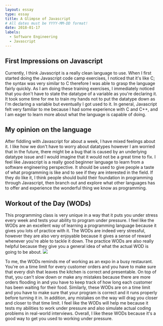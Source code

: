 ```yaml
---
layout: essay
type: essay
title: A Glimpse of Javascript
# All dates must be YYYY-MM-DD format!
date: 2018-01-17
labels:
  - Software Engineering
  - Javascript
---
```


## First Impressions on Javascript  
  Currently, I think Javascript is a really clean language to use. When I first started doing the Javascript code camp exercises, I noticed that it's like C; the syntax was very similar to C therefore I was able to grasp the language fairly quickly. As I am doing these training exercises, I immediately noticed that you don't have to state the datatype of a variable as you're declaring it. It took some time for me to train my hands not to put the datatype down as I'm declaring a variable but eventually I got used to it. In general, Javascript felt very familiar to me because I had some experience with C and C++, and I am eager to learn more about what the language is capable of doing.  
  
## My opinion on the language  
  After fiddling with Javascript for about a week, I have mixed feelings about it. I like how we don't have to worry about datatypes however I am worried that in the future, there might be a bug that is caused by an underlying datatype issue and I would imagine that it would not be a great time to fix. I feel like Javascript is a really good beginner language to learn from a software engineering perspective. It should be used to give people a taste of what programming is like and to see if they are interested in the field. If they do like it, I think people should build their foundation in programming through Javascript, then branch out and explore what other languages has to offer and experience the wonderful thing we know as programming.        
  
## Workout of the Day (WODs)  
  This programming class is very unique in a way that it puts you under stress every week and tests your ability to program under pressure. I feel like the WODs are an excellent way of learning a programming language because it gives you lots of practice with it. The WODs are indeed very stressful, however they are also very enjoyable because it gives a sense of reward whenever you're able to tackle it down. The practice WODs are also really helpful because they give you a general idea of what the actual WOD is going to be about. 
<img class="ui image" src="../images/EggTimer.png">

  To me, the WODs reminds me of working as an expo in a busy restaurant. You're on a time limit for every customer orders and you have to make sure that every dish that leaves the kitchen is correct and presentable. On top of that, you can't slow down or make any mistakes because there are more orders flooding in and you have to keep track of how long each customer has been waiting for their food. Similarly, these WODs are on a time limit and you have to make sure that your program is correct and it runs properly before turning it in. In addition, any mistakes on the way will drag you closer and closer to that time limit. I feel like the WODs will help me because it tests my abilities to work under pressure and also simulate actual coding problems in real-world interviews. Overall, I like these WODs because it's a good way to get you used to working under pressure.  
